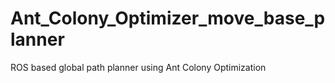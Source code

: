 # Ant_Colony_Optimizer_move_base_planner
ROS based global path planner using Ant Colony Optimization
